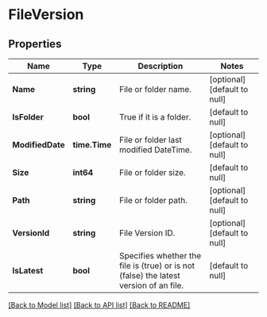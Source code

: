 # FileVersion

## Properties

Name | Type | Description | Notes
---- | ---- | ----------- | -----
**Name** | **string** | File or folder name. | [optional] [default to null]
**IsFolder** | **bool** | True if it is a folder. | [default to null]
**ModifiedDate** | **time.Time** | File or folder last modified DateTime. | [optional] [default to null]
**Size** | **int64** | File or folder size. | [default to null]
**Path** | **string** | File or folder path. | [optional] [default to null]
**VersionId** | **string** | File Version ID. | [optional] [default to null]
**IsLatest** | **bool** | Specifies whether the file is (true) or is not (false) the latest version of an file. | [default to null]

[[Back to Model list]](../README.md#documentation-for-models) [[Back to API list]](../README.md#documentation-for-api-endpoints) [[Back to README]](../README.md)
